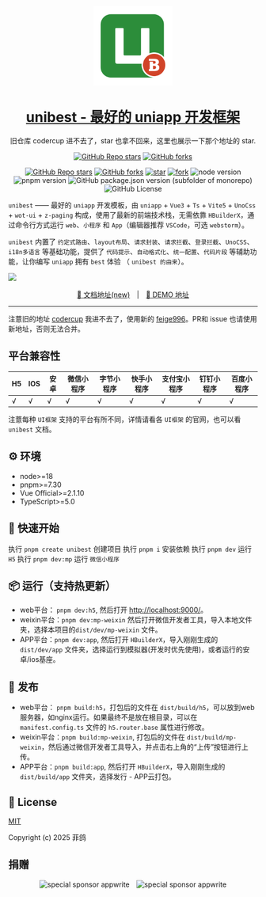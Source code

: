 <p align="center">
  <a href="https://github.com/feige996/unibest">
    <img width="160" src="./src/static/logo.svg">
  </a>
</p>

<h1 align="center">
  <a href="https://github.com/feige996/unibest" target="_blank">unibest - 最好的 uniapp 开发框架</a>
</h1>

<div align="center">
旧仓库 codercup 进不去了，star 也拿不回来，这里也展示一下那个地址的 star.

[![GitHub Repo stars](https://img.shields.io/github/stars/codercup/unibest?style=flat&logo=github)](https://github.com/codercup/unibest)
[![GitHub forks](https://img.shields.io/github/forks/codercup/unibest?style=flat&logo=github)](https://github.com/codercup/unibest)

</div>

<div align="center">

[![GitHub Repo stars](https://img.shields.io/github/stars/feige996/unibest?style=flat&logo=github)](https://github.com/feige996/unibest)
[![GitHub forks](https://img.shields.io/github/forks/feige996/unibest?style=flat&logo=github)](https://github.com/feige996/unibest)
[![star](https://gitee.com/feige996/unibest/badge/star.svg?theme=dark)](https://gitee.com/feige996/unibest/stargazers)
[![fork](https://gitee.com/feige996/unibest/badge/fork.svg?theme=dark)](https://gitee.com/feige996/unibest/members)
![node version](https://img.shields.io/badge/node-%3E%3D18-green)
![pnpm version](https://img.shields.io/badge/pnpm-%3E%3D7.30-green)
![GitHub package.json version (subfolder of monorepo)](https://img.shields.io/github/package-json/v/feige996/unibest)
![GitHub License](https://img.shields.io/github/license/feige996/unibest)

</div>

`unibest` —— 最好的 `uniapp` 开发模板，由 `uniapp` + `Vue3` + `Ts` + `Vite5` + `UnoCss` + `wot-ui` + `z-paging` 构成，使用了最新的前端技术栈，无需依靠 `HBuilderX`，通过命令行方式运行 `web`、`小程序` 和 `App`（编辑器推荐 `VSCode`，可选 `webstorm`）。

`unibest` 内置了 `约定式路由`、`layout布局`、`请求封装`、`请求拦截`、`登录拦截`、`UnoCSS`、`i18n多语言` 等基础功能，提供了 `代码提示`、`自动格式化`、`统一配置`、`代码片段` 等辅助功能，让你编写 `uniapp` 拥有 `best` 体验 （ `unibest 的由来`）。

![](https://raw.githubusercontent.com/andreasbm/readme/master/screenshots/lines/rainbow.png)

<p align="center">
  <a href="https://unibest.tech/" target="_blank">📖 文档地址(new)</a>
  <span style="margin:0 10px;">|</span>
  <a href="https://feige996.github.io/hello-unibest/" target="_blank">📱 DEMO 地址</a>
</p>

---

注薏旧的地址 [codercup](https://github.com/codercup/unibest) 我进不去了，使用新的 [feige996](https://github.com/feige996/unibest)。PR和 issue 也请使用新地址，否则无法合并。

## 平台兼容性

| H5  | IOS | 安卓 | 微信小程序 | 字节小程序 | 快手小程序 | 支付宝小程序 | 钉钉小程序 | 百度小程序 |
| --- | --- | ---- | ---------- | ---------- | ---------- | ------------ | ---------- | ---------- |
| √   | √   | √    | √          | √          | √          | √            | √          | √          |

注薏每种 `UI框架` 支持的平台有所不同，详情请看各 `UI框架` 的官网，也可以看 `unibest` 文档。

## ⚙️ 环境

- node>=18
- pnpm>=7.30
- Vue Official>=2.1.10
- TypeScript>=5.0

## &#x1F4C2; 快速开始

执行 `pnpm create unibest` 创建项目
执行 `pnpm i` 安装依赖
执行 `pnpm dev` 运行 `H5`
执行 `pnpm dev:mp` 运行 `微信小程序`

## 📦 运行（支持热更新）

- web平台： `pnpm dev:h5`, 然后打开 [http://localhost:9000/](http://localhost:9000/)。
- weixin平台：`pnpm dev:mp-weixin` 然后打开微信开发者工具，导入本地文件夹，选择本项目的`dist/dev/mp-weixin` 文件。
- APP平台：`pnpm dev:app`, 然后打开 `HBuilderX`，导入刚刚生成的`dist/dev/app` 文件夹，选择运行到模拟器(开发时优先使用)，或者运行的安卓/ios基座。

## 🔗 发布

- web平台： `pnpm build:h5`，打包后的文件在 `dist/build/h5`，可以放到web服务器，如nginx运行。如果最终不是放在根目录，可以在 `manifest.config.ts` 文件的 `h5.router.base` 属性进行修改。
- weixin平台：`pnpm build:mp-weixin`, 打包后的文件在 `dist/build/mp-weixin`，然后通过微信开发者工具导入，并点击右上角的“上传”按钮进行上传。
- APP平台：`pnpm build:app`, 然后打开 `HBuilderX`，导入刚刚生成的`dist/build/app` 文件夹，选择发行 - APP云打包。

## 📄 License

[MIT](https://opensource.org/license/mit/)

Copyright (c) 2025 菲鸽

## 捐赠

<p align='center'>
<img alt="special sponsor appwrite" src="https://oss.laf.run/ukw0y1-site/pay/wepay.png" height="330" style="display:inline-block; height:330px;">
<img alt="special sponsor appwrite" src="https://oss.laf.run/ukw0y1-site/pay/alipay.jpg" height="330" style="display:inline-block; height:330px; margin-left:10px;">
</p>

